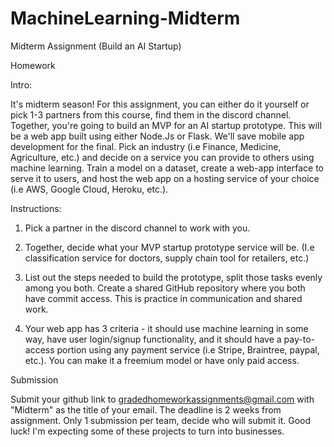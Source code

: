 # MachineLearning-Midterm
Midterm Assignment (Build an AI Startup)

Homework

Intro:

It's midterm season! For this assignment, you can either do it yourself or pick 1-3 partners from this course, find them in the discord channel. Together, you're going to build an MVP for an AI startup prototype. This will be a web app built using either Node.Js or Flask. We'll save mobile app development for the final. Pick an industry (i.e Finance, Medicine, Agriculture, etc.) and decide on a service you can provide to others using machine learning. Train a model on a dataset, create a web-app interface to serve it to users, and host the web app on a hosting service of your choice (i.e AWS, Google Cloud, Heroku, etc.). 

Instructions:

1. Pick a partner in the discord channel to work with you. 

2. Together, decide what your MVP startup prototype service will be. (I.e classification service for doctors, supply chain tool for retailers, etc.)

3. List out the steps needed to build the prototype, split those tasks evenly among you both. Create a shared GitHub repository where you both have commit access. This is practice in communication and shared work.

4. Your web app has 3 criteria - it should use machine learning in some way, have user login/signup functionality, and it should have a pay-to-access portion using any payment service (i.e Stripe, Braintree, paypal, etc.). You can make it a freemium model or have only paid access.

Submission 

Submit your github link to gradedhomeworkassignments@gmail.com with "Midterm" as the title of your email. The deadline is 2 weeks from assignment. Only 1 submission per team, decide who will submit it. Good luck! I'm expecting some of these projects to turn into businesses. 
